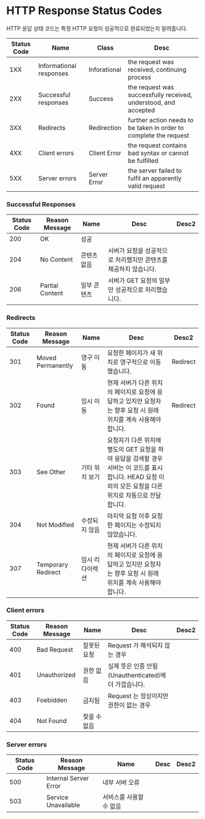 # HTTP Response Status Codes

HTTP 응답 상태 코드는 특정 HTTP 요청이 성공적으로 완료되었는지 알려줍니다.

| Status Code | Name                    | Class        | Desc                                                              |
| ----------- | ----------------------- | ------------ | ----------------------------------------------------------------- |
| 1XX         | Informational responses | Inforational | the request was received, continuing process                      |
| 2XX         | Successful responses    | Success      | the request was successfully received, understood, and accepted   |
| 3XX         | Redirects               | Redirection  | further action needs to be taken in order to complete the request |
| 4XX         | Client errors           | Client Error | the request contains bad syntax or cannot be fulfilled            |
| 5XX         | Server errors           | Server Error | the server failed to fulfil an apparently valid request           |

### Successful Responses

| Status Code | Reason Message  | Name   | Desc                                | Desc2 |
| ----------- | --------------- | ------ | ----------------------------------- | ----- |
| 200         | OK              | 성공     |                                     |       |
| 204         | No Content      | 콘텐츠 없음 | 서버가 요청을 성공적으로 처리했지만 콘텐츠를 제공하지 않습니다. |       |
| 206         | Partial Content | 일부 콘텐츠 | 서버가 GET 요청의 일부만 성공적으로 처리했습니다.       |       |

### Redirects

| Status Code | Reason Message     | Name     | Desc                                                                                         | Desc2    |
| ----------- | ------------------ | -------- | -------------------------------------------------------------------------------------------- | -------- |
| 301         | Moved Permanently  | 영구 이동    | 요청한 페이지가 새 위치로 영구적으로 이동했습니다.                                                                 | Redirect |
| 302         | Found              | 임시 이동    | 현재 서버가 다른 위치의 페이지로 요청에 응답하고 있지만 요청자는 향후 요청 시 원래 위치를 계속 사용해야 합니다.                             | Redirect |
| 303         | See Other          | 기타 위치 보기 | 요청자가 다른 위치에 별도의 GET 요청을 하여 응답을 검색할 경우 서버는 이 코드를 표시합니다. HEAD 요청 이외의 모든 요청을 다른 위치로 자동으로 전달합니다. |          |
| 304         | Not Modified       | 수정되지 않음  | 마지막 요청 이후 요청한 페이지는 수정되지 않았습니다.                                                               |          |
| 307         | Temporary Redirect | 임시 리다이렉션 | 현재 서버가 다른 위치의 페이지로 요청에 응답하고 있지만 요청자는 향후 요청 시 원래 위치를 계속 사용해야 합니다.                             |          |

### Client errors

| Status Code | Reason Message | Name    | Desc                                   | Desc2 |
| ----------- | -------------- | ------- | -------------------------------------- | ----- |
| 400         | Bad Request    | 잘못된 요청  | Request 가 해석되지 않는 경우                   |       |
| 401         | Unauthorized   | 권한 없음   | 실제 뜻은 인증 안됨(Unauthenticated)에 더 가깝습니다. |       |
| 403         | Foebidden      | 금지됨     | Request 는 정상이지만 권한이 없는 경우              |       |
| 404         | Not Found      | 찾을 수 없음 |                                        |       |

### Server errors

| Status Code | Reason Message        | Name          | Desc | Desc2 |
| ----------- | --------------------- | ------------- | ---- | ----- |
| 500         | Internal Server Error | 내부 서버 오류      |      |       |
| 503         | Service Unavailable   | 서비스를 사용할 수 없음 |      |       |
